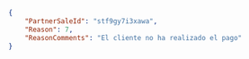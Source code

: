 ﻿``` json
{
    "PartnerSaleId": "stf9gy7i3xawa",
    "Reason": 7,
    "ReasonComments": "El cliente no ha realizado el pago"
}
```